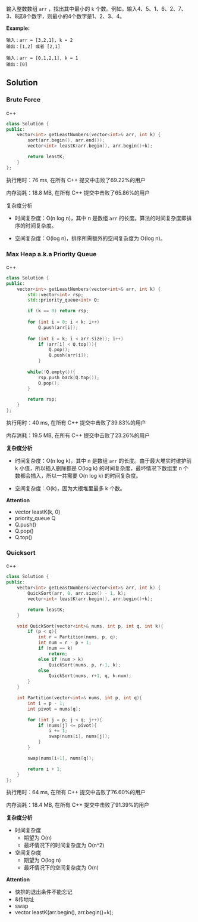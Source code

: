 输入整数数组 `arr` ，找出其中最小的 `k` 个数。例如，输入4、5、1、6、2、7、3、8这8个数字，则最小的4个数字是1、2、3、4。

 **Example:**

```
输入：arr = [3,2,1], k = 2
输出：[1,2] 或者 [2,1]

输入：arr = [0,1,2,1], k = 1
输出：[0]
```

## Solution
### Brute Force

c++

```c++
class Solution {
public:
    vector<int> getLeastNumbers(vector<int>& arr, int k) {
        sort(arr.begin(), arr.end());
        vector<int> leastK(arr.begin(), arr.begin()+k);

        return leastK;
    }
};
```

执行用时：76 ms, 在所有 C++ 提交中击败了69.22%的用户

内存消耗：18.8 MB, 在所有 C++ 提交中击败了65.86%的用户

复杂度分析

- 时间复杂度：O(n log n)，其中 n 是数组 `arr` 的长度。算法的时间复杂度即排序的时间复杂度。

- 空间复杂度：O(log n)，排序所需额外的空间复杂度为 O(log n)。

### Max Heap  a.k.a  Priority Queue

c++

```c++
class Solution {
public:
    vector<int> getLeastNumbers(vector<int>& arr, int k) {
        std::vector<int> rsp;
        std::priority_queue<int> Q;

        if (k == 0) return rsp;
        
        for (int i = 0; i < k; i++)
            Q.push(arr[i]);
        
        for (int i = k; i < arr.size(); i++)
            if (arr[i] < Q.top()){
                Q.pop();
                Q.push(arr[i]);
            }
        
        while(!Q.empty()){
            rsp.push_back(Q.top());
            Q.pop();
        }

        return rsp;
    }
};
```

执行用时：40 ms, 在所有 C++ 提交中击败了39.83%的用户

内存消耗：19.5 MB, 在所有 C++ 提交中击败了23.26%的用户

**复杂度分析**

- 时间复杂度：O(n log k)，其中 n 是数组 `arr` 的长度。由于最大堆实时维护前 k 小值，所以插入删除都是 O(log k) 的时间复杂度，最坏情况下数组里 n 个数都会插入，所以一共需要 O(n log k) 的时间复杂度。

- 空间复杂度：O(k)，因为大根堆里最多 k 个数。

**Attention**

- vector<int> leastK(k, 0)
- priority_queue<int> Q
- Q.push()
- Q.pop()
- Q.top()

### Quicksort

c++

```c++
class Solution {
public:
    vector<int> getLeastNumbers(vector<int>& arr, int k) {
        QuickSort(arr, 0, arr.size() - 1, k);
        vector<int> leastK(arr.begin(), arr.begin()+k);

        return leastK;
    }

    void QuickSort(vector<int>& nums, int p, int q, int k){
        if (p < q){
            int r = Partition(nums, p, q);
            int num = r - p + 1;
            if (num == k)
                return;
            else if (num > k)
                QuickSort(nums, p, r-1, k);
            else
                QuickSort(nums, r+1, q, k-num);
        }
    }

    int Partition(vector<int>& nums, int p, int q){
        int i = p - 1;
        int pivot = nums[q];

        for (int j = p; j < q; j++){
            if (nums[j] <= pivot){
                i += 1;
                swap(nums[i], nums[j]);
            }
        }

        swap(nums[i+1], nums[q]);

        return i + 1;
    }
};
```

执行用时：64 ms, 在所有 C++ 提交中击败了76.60%的用户　

内存消耗：18.4 MB, 在所有 C++ 提交中击败了91.39%的用户

**复杂度分析**

- 时间复杂度
  - 期望为 O(n)
  - 最坏情况下的时间复杂度为 O(n^2)
- 空间复杂度
  - 期望为 O(log n)
  - 最坏情况下的空间复杂度为 O(n)

**Attention**

- 快排的退出条件不能忘记
- &传地址
- swap
- vector<int> leastK(arr.begin(), arr.begin()+k);

